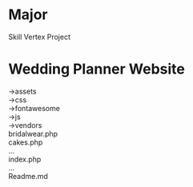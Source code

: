 # Major
 Skill Vertex Project
 # Wedding Planner Website
 
 ->assets <br/>
 ->css <br/>
 ->fontawesome <br/>
 ->js <br/>
 ->vendors <br/>
 bridalwear.php <br/>
 cakes.php <br/>
 ... <br/>
 index.php <br/>
 ... <br/>
 Readme.md <br/>
 
